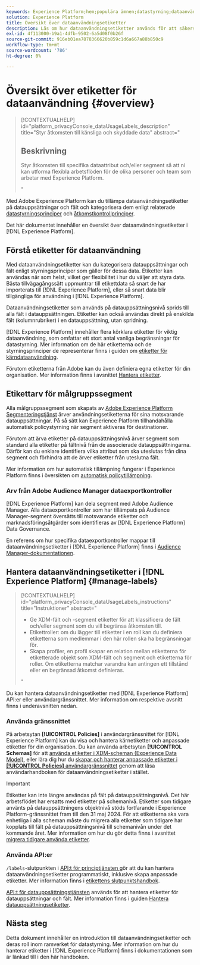```yaml
---
keywords: Experience Platform;hem;populära ämnen;datastyrning;dataanvändningsetikett api;principtjänst api;dataanvändningsetiketter översikt
solution: Experience Platform
title: Översikt över dataanvändningsetiketter
description: Läs om hur dataanvändningsetiketter används för att säkerställa regelefterlevnad för datastyrning i Adobe Experience Platform.
exl-id: 4f113000-b9a1-4dfb-9502-6a5d08f0b26f
source-git-commit: 916eb01ea7878366620b859c1d6a667a88b850c9
workflow-type: tm+mt
source-wordcount: '786'
ht-degree: 0%

---
```


# Översikt över etiketter för dataanvändning {#overview}

>[!CONTEXTUALHELP]
>id="platform_privacyConsole_dataUsageLabels_description"
>title="Styr åtkomsten till känsliga och skyddade data"
>abstract="<h2>Beskrivning</h2><p>Styr åtkomsten till specifika dataattribut och/eller segment så att ni kan utforma flexibla arbetsflöden för de olika personer och team som arbetar med Experience Platform.</p>"

Med Adobe Experience Platform kan du tillämpa dataanvändningsetiketter på datauppsättningar och fält och kategorisera dem enligt relaterade [datastyrningsprinciper](../policies/overview.md) och [åtkomstkontrollprinciper](../../access-control/abac/ui/policies.md).

Det här dokumentet innehåller en översikt över dataanvändningsetiketter i [!DNL Experience Platform].

## Förstå etiketter för dataanvändning

Med dataanvändningsetiketter kan du kategorisera datauppsättningar och fält enligt styrningsprinciper som gäller för dessa data. Etiketter kan användas när som helst, vilket ger flexibilitet i hur du väljer att styra data. Bästa tillvägagångssätt uppmuntrar till etikettdata så snart de har importerats till [!DNL Experience Platform], eller så snart data blir tillgängliga för användning i [!DNL Experience Platform].

Dataanvändningsetiketter som används på datauppsättningsnivå sprids till alla fält i datauppsättningen. Etiketter kan också användas direkt på enskilda fält (kolumnrubriker) i en datauppsättning, utan spridning.

[!DNL Experience Platform] innehåller flera körklara etiketter för viktig dataanvändning, som omfattar ett stort antal vanliga begränsningar för datastyrning. Mer information om de här etiketterna och de styrningsprinciper de representerar finns i guiden om [etiketter för kärndataanvändning](reference.md).

Förutom etiketterna från Adobe kan du även definiera egna etiketter för din organisation. Mer information finns i avsnittet [Hantera etiketter](#manage-labels).

## Etikettarv för målgruppssegment

Alla målgruppssegment som skapats av [Adobe Experience Platform Segmenteringstjänst](../../segmentation/home.md) ärver användningsetiketterna för sina motsvarande datauppsättningar. På så sätt kan Experience Platform tillhandahålla automatisk policystyrning när segment aktiveras för destinationer.

Förutom att ärva etiketter på datauppsättningsnivå ärver segment som standard alla etiketter på fältnivå från de associerade datauppsättningarna. Därför kan du enklare identifiera vilka attribut som ska uteslutas från dina segment och förhindra att de ärver etiketter från uteslutna fält.

Mer information om hur automatisk tillämpning fungerar i Experience Platform finns i översikten om [automatisk policytillämpning](../enforcement/auto-enforcement.md).

### Arv från Adobe Audience Manager dataexportkontroller

[!DNL Experience Platform] kan dela segment med Adobe Audience Manager. Alla dataexportkontroller som har tillämpats på Audience Manager-segment översätts till motsvarande etiketter och marknadsföringsåtgärder som identifieras av [!DNL Experience Platform] Data Governance.

En referens om hur specifika dataexportkontroller mappar till dataanvändningsetiketter i [!DNL Experience Platform] finns i [Audience Manager-dokumentationen](https://experienceleague.adobe.com/docs/audience-manager/user-guide/implementation-integration-guides/integration-experience-platform/aam-aep-audience-sharing.html#aam-data-export-control-in-aep).

## Hantera dataanvändningsetiketter i [!DNL Experience Platform] {#manage-labels}

>[!CONTEXTUALHELP]
>id="platform_privacyConsole_dataUsageLabels_instructions"
>title="Instruktioner"
>abstract="<ul><li>Ge XDM-fält och -segment etiketter för att klassificera de fält och/eller segment som du vill begränsa åtkomsten till.</li><li>Etikettroller: om du lägger till etiketter i en roll kan du definiera etiketterna som medlemmar i den här rollen ska ha begränsningar för.</li><li>Skapa profiler, en profil skapar en relation mellan etiketterna för etiketterade objekt som XDM-fält och segment och etiketterna för roller. Om etiketterna matchar varandra kan antingen ett tillstånd eller en begränsad åtkomst definieras.</li></ul>"

Du kan hantera dataanvändningsetiketter med [!DNL Experience Platform] API:er eller användargränssnittet. Mer information om respektive avsnitt finns i underavsnitten nedan.

### Använda gränssnittet

På arbetsytan **[!UICONTROL Policies]** i användargränssnittet för [!DNL Experience Platform] kan du visa och hantera kärnetiketter och anpassade etiketter för din organisation. Du kan använda arbetsytan **[!UICONTROL Schemas]** för att [använda etiketter i XDM-scheman (Experience Data Model)](../../xdm/tutorials/labels.md), eller lära dig hur du [skapar och hanterar anpassade etiketter i **[!UICONTROL Policies]** användargränssnittet](./user-guide.md) genom att läsa användarhandboken för dataanvändningsetiketter i stället.

>[!IMPORTANT]
>
>Etiketter kan inte längre användas på fält på datauppsättningsnivå. Det här arbetsflödet har ersatts med etiketter på schemanivå. Etiketter som tidigare använts på datauppsättningens objektnivå stöds fortfarande i Experience Platform-gränssnittet fram till den 31 maj 2024. För att etiketterna ska vara enhetliga i alla scheman måste du migrera alla etiketter som tidigare har kopplats till fält på datauppsättningsnivå till schemanivån under det kommande året. Mer information om hur du gör detta finns i avsnittet [migrera tidigare använda etiketter](../e2e.md#migrate-labels).

### Använda API:er

`/labels`-slutpunkten i [ API:t för principtjänsten ](https://www.adobe.io/experience-platform-apis/references/policy-service/) gör att du kan hantera dataanvändningsetiketter programmatiskt, inklusive skapa anpassade etiketter. Mer information finns i [etikettens slutpunktshandbok](../api/labels.md).

[API:t för datauppsättningstjänsten](https://www.adobe.io/experience-platform-apis/references/dataset-service/) används för att hantera etiketter för datauppsättningar och fält. Mer information finns i guiden [Hantera datauppsättningsetiketter](./dataset-api.md).

## Nästa steg

Detta dokument innehåller en introduktion till dataanvändningsetiketter och deras roll inom ramverket för datastyrning. Mer information om hur du hanterar etiketter i [!DNL Experience Platform] finns i dokumentationen som är länkad till i den här handboken.

